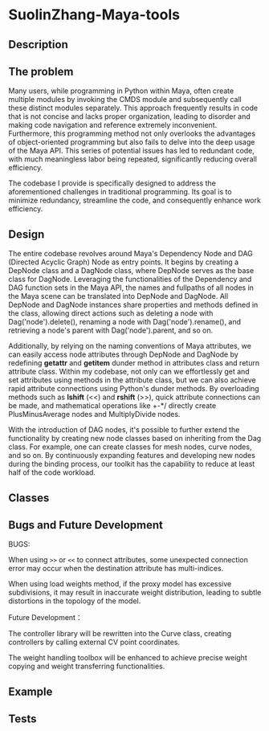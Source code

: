 # SuolinZhang-Maya-tools
## Description
## The problem
Many users, while programming in Python within Maya, often create multiple modules by invoking the CMDS module and subsequently call these distinct modules separately. This approach frequently results in code that is not concise and lacks proper organization, leading to disorder and making code navigation and reference extremely inconvenient. Furthermore, this programming method not only overlooks the advantages of object-oriented programming but also fails to delve into the deep usage of the Maya API. This series of potential issues has led to redundant code, with much meaningless labor being repeated, significantly reducing overall efficiency.


The codebase I provide is specifically designed to address the aforementioned challenges in traditional programming. Its goal is to minimize redundancy, streamline the code, and consequently enhance work efficiency.
## Design
The entire codebase revolves around Maya's Dependency Node and DAG (Directed Acyclic Graph) Node as entry points. It begins by creating a DepNode class and a DagNode class, where DepNode serves as the base class for DagNode. Leveraging the functionalities of the Dependency and DAG function sets in the Maya API, the names and fullpaths of all nodes in the Maya scene can be translated into DepNode and DagNode. All DepNode and DagNode instances share properties and methods defined in the class, allowing direct actions such as deleting a node with Dag('node').delete(), renaming a node with Dag('node').rename(), and retrieving a node's parent with Dag('node').parent, and so on.

Additionally, by relying on the naming conventions of Maya attributes, we can easily access node attributes through DepNode and DagNode by redefining __getattr__ and __getitem__ dunder method in attributes class and return attribute class. Within my codebase, not only can we effortlessly get and set attributes using methods in the attribute class, but we can also achieve rapid attribute connections using Python's dunder methods. By overloading methods such as __lshift__ (<<) and __rshift__ (>>), quick attribute connections can be made, and mathematical operations like +-*/ directly create PlusMinusAverage nodes and MultiplyDivide nodes.

With the introduction of DAG nodes, it's possible to further extend the functionality by creating new node classes based on inheriting from the Dag class. For example, one can create classes for mesh nodes, curve nodes, and so on. By continuously expanding features and developing new nodes during the binding process, our toolkit has the capability to reduce at least half of the code workload.
## Classes
## Bugs and Future Development
BUGS:

When using `>>` or `<<` to connect attributes, some unexpected connection error may occur when the destination attribute has multi-indices.

When using load weights method, if the proxy model has excessive subdivisions, it may result in inaccurate weight distribution, leading to subtle distortions in the topology of the model.

Future Development：

The controller library will be rewritten into the Curve class, creating controllers by calling external CV point coordinates.

The weight handling toolbox will be enhanced to achieve precise weight copying and weight transferring functionalities.

## Example
## Tests
